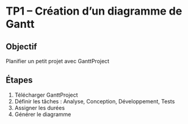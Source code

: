 # TP1 – Création d’un diagramme de Gantt

## Objectif
Planifier un petit projet avec GanttProject

## Étapes
1. Télécharger GanttProject
2. Définir les tâches : Analyse, Conception, Développement, Tests
3. Assigner les durées
4. Générer le diagramme

